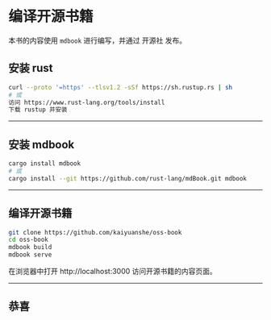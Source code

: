 # 编译开源书籍

本书的内容使用 `mdbook` 进行编写，并通过 开源社 发布。

## 安装 rust

```bash
curl --proto '=https' --tlsv1.2 -sSf https://sh.rustup.rs | sh
# 或
访问 https://www.rust-lang.org/tools/install
下载 rustup 并安装
```
---

## 安装 mdbook

```bash
cargo install mdbook
# 或
cargo install --git https://github.com/rust-lang/mdBook.git mdbook
```

---

## 编译开源书籍

```bash
git clone https://github.com/kaiyuanshe/oss-book
cd oss-book
mdbook build
mdbook serve
```

在浏览器中打开 http://localhost:3000 访问开源书籍的内容页面。

---

## 恭喜